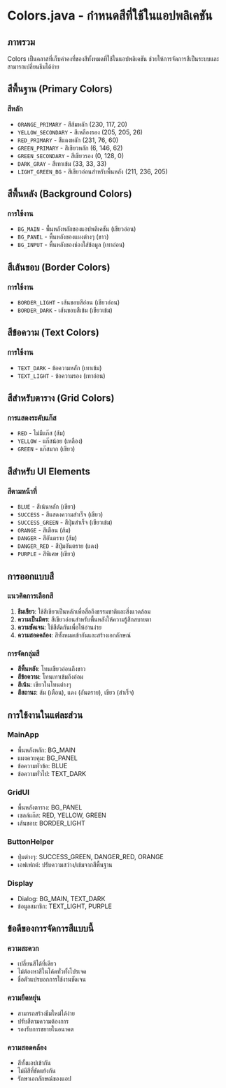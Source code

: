 # Colors.java - กำหนดสีที่ใช้ในแอปพลิเคชัน

## ภาพรวม
Colors เป็นคลาสที่เก็บค่าคงที่ของสีทั้งหมดที่ใช้ในแอปพลิเคชัน ช่วยให้การจัดการสีเป็นระบบและสามารถเปลี่ยนธีมได้ง่าย

## สีพื้นฐาน (Primary Colors)

### สีหลัก
- `ORANGE_PRIMARY` - สีส้มหลัก (230, 117, 20)
- `YELLOW_SECONDARY` - สีเหลืองรอง (205, 205, 26)  
- `RED_PRIMARY` - สีแดงหลัก (231, 76, 60)
- `GREEN_PRIMARY` - สีเขียวหลัก (6, 146, 62)
- `GREEN_SECONDARY` - สีเขียวรอง (0, 128, 0)
- `DARK_GRAY` - สีเทาเข้ม (33, 33, 33)
- `LIGHT_GREEN_BG` - สีเขียวอ่อนสำหรับพื้นหลัง (211, 236, 205)

## สีพื้นหลัง (Background Colors)

### การใช้งาน
- `BG_MAIN` - พื้นหลังหลักของแอปพลิเคชัน (เขียวอ่อน)
- `BG_PANEL` - พื้นหลังของแผงต่างๆ (ขาว)
- `BG_INPUT` - พื้นหลังของช่องใส่ข้อมูล (เทาอ่อน)

## สีเส้นขอบ (Border Colors)

### การใช้งาน
- `BORDER_LIGHT` - เส้นขอบสีอ่อน (เขียวอ่อน)
- `BORDER_DARK` - เส้นขอบสีเข้ม (เขียวเข้ม)

## สีข้อความ (Text Colors)

### การใช้งาน
- `TEXT_DARK` - ข้อความหลัก (เทาเข้ม)
- `TEXT_LIGHT` - ข้อความรอง (เทาอ่อน)

## สีสำหรับตาราง (Grid Colors)

### การแสดงระดับแก๊ส
- `RED` - ไม่มีแก๊ส (ส้ม)
- `YELLOW` - แก๊สน้อย (เหลือง)
- `GREEN` - แก๊สมาก (เขียว)

## สีสำหรับ UI Elements

### สีตามหน้าที่
- `BLUE` - สีเน้นหลัก (เขียว)
- `SUCCESS` - สีแสดงความสำเร็จ (เขียว)
- `SUCCESS_GREEN` - สีปุ่มสำเร็จ (เขียวเข้ม)
- `ORANGE` - สีเตือน (ส้ม)
- `DANGER` - สีอันตราย (ส้ม)
- `DANGER_RED` - สีปุ่มอันตราย (แดง)
- `PURPLE` - สีพิเศษ (เขียว)

## การออกแบบสี

### แนวคิดการเลือกสี
1. **ธีมเขียว**: ใช้สีเขียวเป็นหลักเพื่อสื่อถึงธรรมชาติและสิ่งแวดล้อม
2. **ความเป็นมิตร**: สีเขียวอ่อนสำหรับพื้นหลังให้ความรู้สึกสบายตา
3. **ความชัดเจน**: ใช้สีตัดกันเพื่อให้อ่านง่าย
4. **ความสอดคล้อง**: สีทั้งหมดเข้ากันและสร้างเอกลักษณ์

### การจัดกลุ่มสี
- **สีพื้นหลัง**: โทนเขียวอ่อนถึงขาว
- **สีข้อความ**: โทนเทาเข้มถึงอ่อม
- **สีเน้น**: เขียวในโทนต่างๆ
- **สีสถานะ**: ส้ม (เตือน), แดง (อันตราย), เขียว (สำเร็จ)

## การใช้งานในแต่ละส่วน

### MainApp
- พื้นหลังหลัก: BG_MAIN
- แผงควบคุม: BG_PANEL
- ข้อความหัวข้อ: BLUE
- ข้อความทั่วไป: TEXT_DARK

### GridUI  
- พื้นหลังตาราง: BG_PANEL
- เซลล์แก๊ส: RED, YELLOW, GREEN
- เส้นขอบ: BORDER_LIGHT

### ButtonHelper
- ปุ่มต่างๆ: SUCCESS_GREEN, DANGER_RED, ORANGE
- เอฟเฟกต์: ปรับความสว่าง/เข้มจากสีพื้นฐาน

### Display
- Dialog: BG_MAIN, TEXT_DARK
- ข้อมูลสมาชิก: TEXT_LIGHT, PURPLE

## ข้อดีของการจัดการสีแบบนี้

### ความสะดวก
- เปลี่ยนสีได้ที่เดียว
- ไม่ต้องหาสีในโค้ดทั่วทั้งโปรเจค
- ชื่อตัวแปรบอกการใช้งานชัดเจน

### ความยืดหยุ่น
- สามารถสร้างธีมใหม่ได้ง่าย
- ปรับสีตามความต้องการ
- รองรับการขยายในอนาคต

### ความสอดคล้อง
- สีทั้งแอปเข้ากัน
- ไม่มีสีที่ขัดแย้งกัน
- รักษาเอกลักษณ์ของแอป